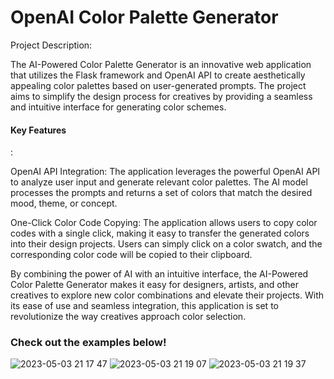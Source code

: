 <h1>OpenAI Color Palette Generator</h1>

Project Description:

The AI-Powered Color Palette Generator is an innovative web application that utilizes the Flask framework and OpenAI API to create aesthetically appealing color palettes based on user-generated prompts. The project aims to simplify the design process for creatives by providing a seamless and intuitive interface for generating color schemes.

<h4>Key Features</h4>:

OpenAI API Integration: The application leverages the powerful OpenAI API to analyze user input and generate relevant color palettes. The AI model processes the prompts and returns a set of colors that match the desired mood, theme, or concept.

One-Click Color Code Copying: The application allows users to copy color codes with a single click, making it easy to transfer the generated colors into their design projects. Users can simply click on a color swatch, and the corresponding color code will be copied to their clipboard.

By combining the power of AI with an intuitive interface, the AI-Powered Color Palette Generator makes it easy for designers, artists, and other creatives to explore new color combinations and elevate their projects. With its ease of use and seamless integration, this application is set to revolutionize the way creatives approach color selection.

<h3>Check out the examples below!</h3> 

![2023-05-03 21 17 47](https://user-images.githubusercontent.com/57188167/236111821-b8595517-7fb5-4ef1-bb91-b6df16d7a09c.gif)
![2023-05-03 21 19 07](https://user-images.githubusercontent.com/57188167/236111822-079d48af-798d-4631-af70-287a1aa504f0.gif)
![2023-05-03 21 19 37](https://user-images.githubusercontent.com/57188167/236111824-6af677ae-397f-4d35-9eb4-8c2bcabaf6cf.gif)
